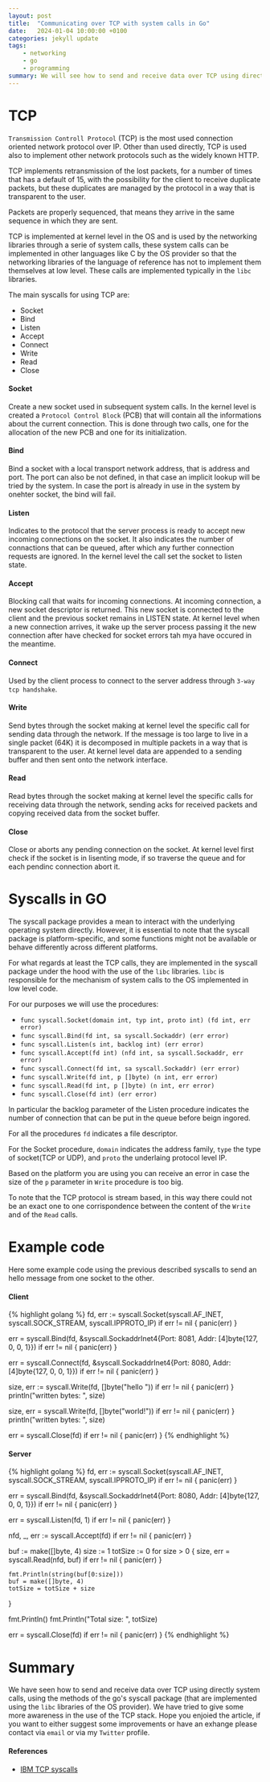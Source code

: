 ```yaml
---
layout: post
title:  "Communicating over TCP with system calls in Go"
date:   2024-01-04 10:00:00 +0100
categories: jekyll update
tags:
    - networking
    - go
    - programming
summary: We will see how to send and receive data over TCP using directly system calls, using the methods of the go's syscall package, that are implemented using the libc libraries of the OS provider...
---
```


# TCP

`Transmission Controll Protocol` (TCP) is the most used connection oriented network protocol over IP. 
Other than used directly, TCP is used also to implement other network protocols such as the widely known HTTP. 

TCP implements retransmission of the lost packets, for a number of times that has a default of 15, with the possibility for the client to receive duplicate packets, but these duplicates are managed by the protocol in a way that is transparent to the user.

Packets are properly sequenced, that means they arrive in the same sequence in which they are sent.

TCP is implemented at kernel level in the OS and is used by the networking libraries through a serie of system calls, these system calls can be implemented in other languages like C by the OS provider so that the networking libraries of the language of reference has not to implement them themselves at low level. These calls are implemented typically in the `libc` libraries.

The main syscalls for using TCP are:

* Socket
* Bind
* Listen
* Accept
* Connect 
* Write
* Read
* Close

#### Socket

Create a new socket used in subsequent system calls. 
In the kernel level is created a `Protocol Control Block` (PCB) that will contain all the informations about the current connection.
This is done through two calls, one for the allocation of the new PCB and one for its initialization.

#### Bind

Bind a socket with a local transport network address, that is address and port. 
The port can also be not defined, in that case an implicit lookup will be tried by the system.
In case the port is already in use in the system by onehter socket, the bind will fail.

#### Listen

Indicates to the protocol that the server process is ready to accept new incoming connections on the socket. 
It also indicates the number of connactions that can be queued, after which any further connection requests are ignored.
In the kernel level the call set the socket to listen state.

#### Accept

Blocking call that waits for incoming connections. 
At incoming connection, a new socket descriptor is returned. 
This new socket is connected to the client and the previous socket remains in LISTEN state.
At kernel level when a new connection arrives, it wake up the server process passing it the new connection after have checked for socket errors tah mya have occured in the meantime.

#### Connect

Used by the client process to connect to the server address through `3-way tcp handshake`.

#### Write

Send bytes through the socket making at kernel level the specific call for sending data through the network.
If the message is too large to live in a single packet (64K) it is decomposed in multiple packets in a way that is transparent to the user.
At kernel level data are appended to a sending buffer and then sent onto the network interface.

#### Read

Read bytes through the socket making at kernel level the specific calls for receiving data through the network, sending acks for received packets and copying received data from the socket buffer.

#### Close

Close or aborts any pending connection on the socket.
At kernel level first check if the socket is in lisenting mode, if so traverse the queue and for each pendinc connection abort it.


# Syscalls in GO

The syscall package provides a mean to interact with the underlying operating system directly.
However, it is essential to note that the syscall package is platform-specific, and some functions might not be available or behave differently across different platforms.

For what regards at least the TCP calls, they are implemented in the syscall package under the hood with the use of the `libc` libraries.
`libc` is responsible for the mechanism of system calls to the OS implemented in low level code.

For our purposes we will use the procedures:

* `func syscall.Socket(domain int, typ int, proto int) (fd int, err error)`
* `func syscall.Bind(fd int, sa syscall.Sockaddr) (err error)`
* `func syscall.Listen(s int, backlog int) (err error)`
* `func syscall.Accept(fd int) (nfd int, sa syscall.Sockaddr, err error)`
* `func syscall.Connect(fd int, sa syscall.Sockaddr) (err error)`
* `func syscall.Write(fd int, p []byte) (n int, err error)`
* `func syscall.Read(fd int, p []byte) (n int, err error)`
* `func syscall.Close(fd int) (err error)`

In particular the backlog parameter of the Listen procedure indicates the number of connection that can be put in the queue before beign ingored.

For all the procedures `fd` indicates a file descriptor.

For the Socket procedure, `domain` indicates the address family, `type` the type of socket(TCP or UDP), and `proto` the underlaing protocol level IP.

Based on the platform you are using you can receive an error in case the size of the  `p` parameter in  `Write` procedure is too big.

To note that the TCP protocol is stream based, in this way there could not be an exact one to one corrispondence between the content of the `Write` and of the `Read` calls.

# Example code

Here some example code using the previous described syscalls to send an hello message from one socket to the other.

#### Client

{% highlight golang %}
fd, err := syscall.Socket(syscall.AF_INET, syscall.SOCK_STREAM, syscall.IPPROTO_IP)
if err != nil {
	panic(err)
}

err = syscall.Bind(fd, &syscall.SockaddrInet4{Port: 8081, Addr: [4]byte{127, 0, 0, 1}})
if err != nil {
	panic(err)
}

err = syscall.Connect(fd, &syscall.SockaddrInet4{Port: 8080, Addr: [4]byte{127, 0, 0, 1}})
if err != nil {
	panic(err)
}

size, err := syscall.Write(fd, []byte("hello "))
if err != nil {
	panic(err)
}
println("written bytes: ", size)

size, err = syscall.Write(fd, []byte("world!"))
if err != nil {
	panic(err)
}
println("written bytes: ", size)

err = syscall.Close(fd)
if err != nil {
	panic(err)
}
{% endhighlight %}


#### Server

{% highlight golang %}
fd, err := syscall.Socket(syscall.AF_INET, syscall.SOCK_STREAM, syscall.IPPROTO_IP)
if err != nil {
	panic(err)
}

err = syscall.Bind(fd, &syscall.SockaddrInet4{Port: 8080, Addr: [4]byte{127, 0, 0, 1}})
if err != nil {
	panic(err)
}

err = syscall.Listen(fd, 1)
if err != nil {
	panic(err)
}

nfd, _, err := syscall.Accept(fd)
if err != nil {
	panic(err)
}

buf := make([]byte, 4)
size := 1
totSize := 0
for size > 0 {
	size, err = syscall.Read(nfd, buf)
	if err != nil {
		panic(err)
	}

	fmt.Println(string(buf[0:size]))
	buf = make([]byte, 4)
	totSize = totSize + size
}

fmt.Println()
fmt.Println("Total size: ", totSize)

err = syscall.Close(fd)
if err != nil {
	panic(err)
}
{% endhighlight %}

# Summary

We have seen how to send and receive data over TCP using directly system calls, using the methods of the go's syscall package (that are implemented using the `libc` libraries of the OS provider).
We have tried to give some more awareness in the use of the TCP stack.
Hope you enjoied the article, if you want to either suggest some improvements or have an exhange please contact via `email` or via my `Twitter` profile. 

#### References
* [IBM TCP syscalls][ibm-blog-tcp-syscalls]

[ibm-blog-tcp-syscalls]: https://developer.ibm.com/articles/au-tcpsystemcalls